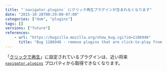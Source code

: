 ```yaml
---
title: "`navigator.plugins` にクリック再生プラグインが含まれなくなります"
date: "2015-10-28T00:29:00-07:00"
categories: ["dom", "plugins"]
tags: []
versions: ["future"]
references:
    - url: "https://bugzilla.mozilla.org/show_bug.cgi?id=1186948"
      title: "Bug 1186948 - remove plugins that are click-to-play from navigator.plugins"
---
```

「[クリックで再生](https://support.mozilla.org/ja/kb/why-do-i-have-click-activate-plugins)」に設定されているプラグインは、近い将来 [`navigator.plugins`](https://developer.mozilla.org/ja/docs/Web/API/NavigatorPlugins/plugins) プロパティから取得できなくなります。
